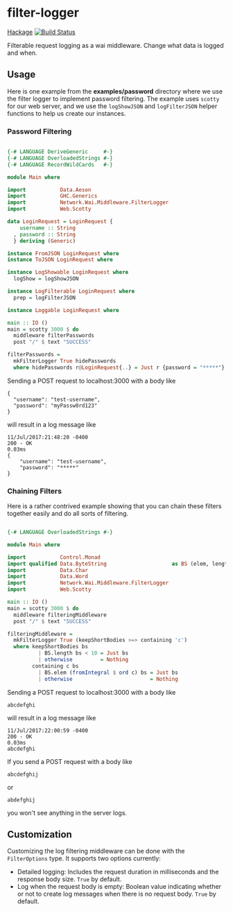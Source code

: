 # filter-logger
[Hackage](https://hackage.haskell.org/package/filter-logger#readme)
[![Build Status](https://travis-ci.org/caneroj1/filter-logger.svg?branch=master)](https://travis-ci.org/caneroj1/filter-logger)

Filterable request logging as a wai middleware. Change what data is logged and when.

## Usage

Here is one example from the **examples/password** directory where we use the filter logger to implement password filtering. The example uses `scotty` for our web server, and we use the `logShowJSON` and `logFilterJSON` helper functions to help us create our instances.

### Password Filtering

```haskell

{-# LANGUAGE DeriveGeneric     #-}
{-# LANGUAGE OverloadedStrings #-}
{-# LANGUAGE RecordWildCards   #-}

module Main where

import           Data.Aeson
import           GHC.Generics
import           Network.Wai.Middleware.FilterLogger
import           Web.Scotty

data LoginRequest = LoginRequest {
    username :: String
  , password :: String
  } deriving (Generic)

instance FromJSON LoginRequest where
instance ToJSON LoginRequest where

instance LogShowable LoginRequest where
  logShow = logShowJSON

instance LogFilterable LoginRequest where
  prep = logFilterJSON

instance Loggable LoginRequest where

main :: IO ()
main = scotty 3000 $ do
  middleware filterPasswords
  post "/" $ text "SUCCESS"

filterPasswords =
  mkFilterLogger True hidePasswords
  where hidePasswords r@LoginRequest{..} = Just r {password = "*****"}

```

Sending a POST request to localhost:3000 with a body like
```
{
  "username": "test-username",
  "password": "myPassw0rd123"
}
```

  will result in a log message like
```
11/Jul/2017:21:48:20 -0400
200 - OK
0.03ms
{
    "username": "test-username",
    "password": "*****"
}
```

### Chaining Filters

Here is a rather contrived example showing that you can chain these filters together easily and do all sorts of filtering.

```haskell

{-# LANGUAGE OverloadedStrings #-}

module Main where

import           Control.Monad
import qualified Data.ByteString                     as BS (elem, length)
import           Data.Char
import           Data.Word
import           Network.Wai.Middleware.FilterLogger
import           Web.Scotty

main :: IO ()
main = scotty 3000 $ do
  middleware filteringMiddleware
  post "/" $ text "SUCCESS"

filteringMiddleware =
  mkFilterLogger True (keepShortBodies >=> containing 'c')
  where keepShortBodies bs
          | BS.length bs < 10 = Just bs
          | otherwise         = Nothing
        containing c bs
          | BS.elem (fromIntegral $ ord c) bs = Just bs
          | otherwise                         = Nothing

```

Sending a POST request to localhost:3000 with a body like
```
abcdefghi
```

will result in a log message like
```
11/Jul/2017:22:00:59 -0400
200 - OK
0.03ms
abcdefghi
```

If you send a POST request with a body like
```
abcdefghij
```
or
```
abdefghij
```

you won't see anything in the server logs.

## Customization

Customizing the log filtering middleware can be done with the `FilterOptions` type. It supports two options currently:
* Detailed logging: Includes the request duration in milliseconds and the response body size. `True` by default.
* Log when the request body is empty: Boolean value indicating whether or not to create log messages when there is no request body. `True` by default.
